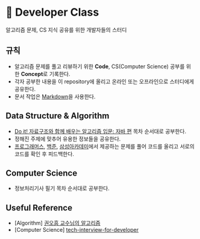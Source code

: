 # 📖 Developer Class
알고리즘 문제, CS 지식 공유를 위한 개발자들의 스터디

## 규칙
- 알고리즘 문제를 풀고 리뷰하기 위한 **Code**, CS(Computer Science) 공부를 위한 **Concept**로 기록한다.
- 각자 공부한 내용을 이 repository에 올리고 온라인 또는 오프라인으로 스터디에게 공유한다.
- 문서 작업은 [Markdown](https://gist.github.com/ihoneymon/652be052a0727ad59601)을 사용한다.

## Data Structure & Algorithm
- [Do it! 자료구조와 함께 배우는 알고리즘 입문: 자바 편](https://www.aladin.co.kr/shop/wproduct.aspx?ItemId=143301556) 목차 순서대로 공부한다.
- 정해진 주제에 맞추어 유용한 정보들을 공유한다.
- [프로그래머스](https://programmers.co.kr/), [백준](https://www.acmicpc.net/), [삼성아카데미](https://swexpertacademy.com/main/main.do)에서 제공하는 문제를 풀어 코드를 올리고 서로의 코드를 확인 후 피드백한다.

## Computer Science
- 정보처리기사 필기 목차 순서대로 공부한다.

## Useful Reference
- [Algorithm] [권오흠 교수님의 알고리즘](https://www.inflearn.com/course/%EC%95%8C%EA%B3%A0%EB%A6%AC%EC%A6%98-%EA%B0%95%EC%A2%8C#curriculum)
- [Computer Science] [tech-interview-for-developer](https://github.com/gyoogle/tech-interview-for-developer)
